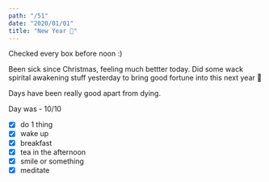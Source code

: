 ```yaml
---
path: "/51"
date: "2020/01/01"
title: "New Year 🎊"
---
```


Checked every box before noon :)

Been sick since Christmas, feeling much bettter today. Did some wack spirital awakening stuff yesterday to bring good fortune into this next year 🙂

Days have been really good apart from dying.

Day was - 10/10

- [x] do 1 thing
- [x] wake up
- [x] breakfast
- [x] tea in the afternoon
- [x] smile or something
- [x] meditate
